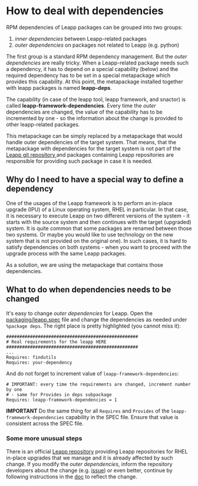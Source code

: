 # How to deal with dependencies

RPM dependencies of Leapp packages can be grouped into two groups:

1. *inner dependencies* between Leapp-related packages
1. *outer dependencies* on packages not related to Leapp (e.g. python)

The first group is a standard RPM dependency management. But the
*outer dependencies* are really tricky. When a Leapp-related package needs such
a dependency, it has to depend on a special capability (below) and the required
dependency has to be set in a special metapackage which provides this
capability. At this point, the metapackage installed together with leapp
packages is named **leapp-deps**.

The capability (in case of the leapp tool, leapp framework, and snactor) is
called **leapp-framework-dependencies**. Every time the *outer* dependencies are
changed, the value of the capability has to be incremented by one - so the
information about the change is provided to other leapp-related packages.

This metapackage can be simply replaced by a metapackage that would handle
outer dependencies of the target system. That means, that the metapackage with
dependencies for the target system is not part of the [Leapp git repository
](https://github.com/oamg/leapp) and packages containing Leapp repositories are
responsible for providing such package in case it is needed.

## Why do I need to have a special way to define a dependency

One of the usages of the Leapp framework is to perform an in-place upgrade
(IPU) of a Linux operating system, RHEL in particular. In that case, it is
necessary to execute Leapp on two different versions of the system - it starts
with the source system and then continues with the target (upgraded) system. It
is quite common that some packages are renamed between those two systems. Or
maybe you would like to use technology on the new system that is not provided
on the original one). In such cases, it is hard to satisfy dependencies on both
systems - when you want to proceed with the upgrade process with the same Leapp
packages.

As a solution, we are using the metapackage that contains those dependencies.

## What to do when dependencies needs to be changed

It's easy to change *outer dependencies* for Leapp. Open the
[packaging/leapp.spec](https://github.com/oamg/leapp/blob/main/packaging/leapp.spec) file and change the dependencies as needed under
`%package deps`. The right place is pretty highlighted (you cannot miss it):

```spec
##################################################
# Real requirements for the leapp HERE
##################################################
...
Requires: findutils
Requires: your-dependency
```

And do not forget to increment value of `leapp-framework-dependencies`:

```spec
# IMPORTANT: every time the requirements are changed, increment number by one
# - same for Provides in deps subpackage
Requires: leapp-framework-dependencies = 1
```

**IMPORTANT** Do the same thing for all `Requires` and `Provides` of the
`leapp-framework-dependencies` capability in the SPEC file. Ensure that value
is consistent across the SPEC file.

### Some more unusual steps

There is an official
[Leapp repository](https://github.com/oamg/leapp-repository) providing Leapp
repositories for RHEL in-place upgrades that we manage
and it is already affected by such change. If you modify the
*outer dependencies*, inform the repository developers about the change (e.g.
[issue](https://github.com/oamg/leapp-repository/issues/new))
or even better, continue by following instructions in the
[doc](dependencies-leapp-repository)
to reflect the change.
